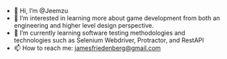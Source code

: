 - 👋 Hi, I’m @Jeemzu
- 👀 I’m interested in learning more about game development from both an engineering and higher level design perspective.
- 🌱 I’m currently learning software testing methodologies and technologies such as Selenium Webdriver, Protractor, and RestAPI
- 📫 How to reach me:
      jamesfriedenberg@gmail.com
      

<!---
Jeemzu/Jeemzu is a ✨ special ✨ repository because its `README.md` (this file) appears on your GitHub profile.
You can click the Preview link to take a look at your changes.
--->
